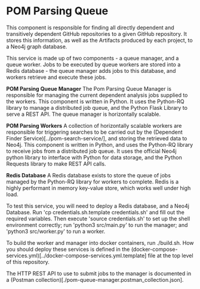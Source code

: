 # POM Parsing Queue

This component is responsible for finding all directly dependent and transitively dependent GitHub repositories to a given GitHub repository. It stores this information, as well as the Artifacts produced by each project, to a Neo4j graph database. 

This service is made up of two components - a queue manager, and a queue worker. Jobs to be executed by queue workers are stored into a Redis database - the queue manager adds jobs to this database, and workers retrieve and execute these jobs.

<b>POM Parsing Queue Manager</b> The Pom Parsing Queue Manager is responsible for managing the current dependent analysis jobs supplied to the workers. This component is written in Python. It uses the Python-RQ library to manage a distributed job queue, and the Python Flask Library to serve a REST API. The queue manager is horizontally scalable.

<b>POM Parsing Workers</b> A collection of horizontally scalable workers are responsible for triggering searches to be carried out by the (Dependent Finder Service)[../pom-search-service/], and storing the retrieved data to Neo4j. This component is written in Python, and uses the Python-RQ library to receive jobs from a distributed job queue. It uses the official Neo4j python library to interface with Python for data storage, and the Python Requests library to make REST API calls.

<b>Redis Database</b> A Redis database exists to store the queue of jobs managed by the Python-RQ library for workers to complete. Redis is a highly performant in memory key-value store, which works well under high load.

To test this service, you will need to deploy a Redis database, and a Neo4j Database. Run 'cp credentials.sh.template credentials.sh' and fill out the required variables. Then execute 'source credentials.sh' to set up the shell environment correctly; run 'python3 src/main.py' to run the manager; and 'python3 src/worker.py' to run a worker.

To build the worker and manager into docker containers, run ./build.sh. How you should deploy these services is defined in the (docker-compose-services.yml)[../docker-compose-services.yml.template] file at the top level of this repository.

The HTTP REST API to use to submit jobs to the manager is documented in a (Postman collection)[./pom-queue-manager.postman_collection.json].